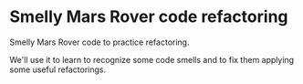 Smelly Mars Rover code refactoring
=============================================

Smelly Mars Rover code to practice refactoring.

We'll use it to learn to recognize some code smells
and to fix them applying some useful refactorings.